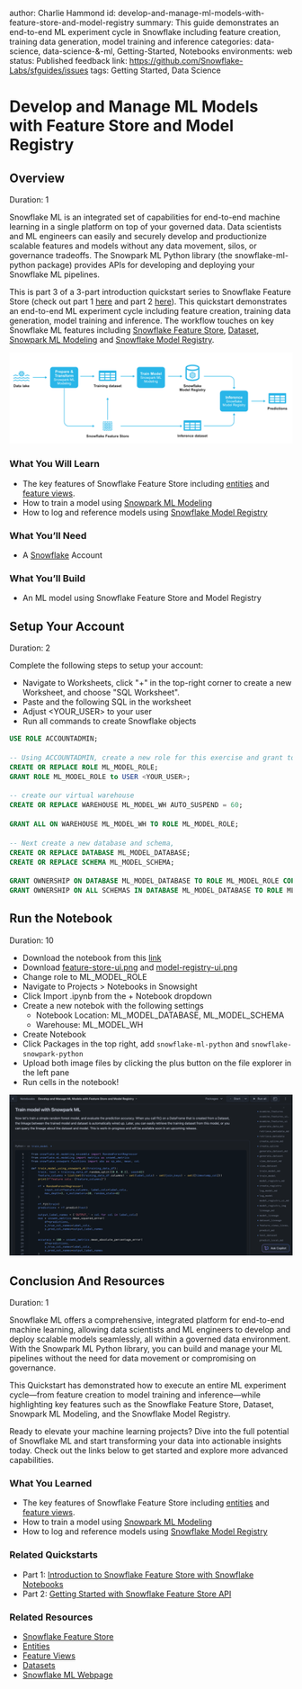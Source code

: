 author: Charlie Hammond
id: develop-and-manage-ml-models-with-feature-store-and-model-registry
summary: This guide demonstrates an end-to-end ML experiment cycle in Snowflake including feature creation, training data generation, model training and inference
categories: data-science, data-science-&-ml, Getting-Started, Notebooks
environments: web
status: Published 
feedback link: https://github.com/Snowflake-Labs/sfguides/issues
tags: Getting Started, Data Science 

# Develop and Manage ML Models with Feature Store and Model Registry
<!-- ------------------------ -->
## Overview 
Duration: 1

Snowflake ML is an integrated set of capabilities for end-to-end machine learning in a single platform on top of your governed data. Data scientists and ML engineers can easily and securely develop and productionize scalable features and models without any data movement, silos, or governance tradeoffs. The Snowpark ML Python library (the snowflake-ml-python package) provides APIs for developing and deploying your Snowflake ML pipelines.

This is part 3 of a 3-part introduction quickstart series to Snowflake Feature Store (check out part 1 [here](https://quickstarts.snowflake.com/guide/intro-to-feature-store/index.html#0) and part 2 [here](https://quickstarts.snowflake.com/guide/overview-of-feature-store-api/index.html?index=..%2F..index#0)). This quickstart demonstrates an end-to-end ML experiment cycle including feature creation, training data generation, model training and inference. The workflow touches on key Snowflake ML features including [Snowflake Feature Store](https://docs.snowflake.com/en/developer-guide/snowpark-ml/feature-store/overview), [Dataset](https://docs.snowflake.com/en/developer-guide/snowpark-ml/dataset), [Snowpark ML Modeling](https://docs.snowflake.com/en/developer-guide/snowpark-ml/modeling) and [Snowflake Model Registry](https://docs.snowflake.com/en/developer-guide/snowpark-ml/model-registry/overview). 

![snowflake-ml-overview](assets/snowflake-ml-process.png)

### What You Will Learn 
- The key features of Snowflake Feature Store including [entities](https://docs.snowflake.com/en/developer-guide/snowflake-ml/feature-store/entities) and [feature views](https://docs.snowflake.com/en/developer-guide/snowflake-ml/feature-store/feature-views).
- How to train a model using [Snowpark ML Modeling](https://docs.snowflake.com/en/developer-guide/snowpark-ml/modeling)
- How to log and reference models using [Snowflake Model Registry](https://docs.snowflake.com/en/developer-guide/snowpark-ml/model-registry/overview)

### What You’ll Need 
- A [Snowflake](https://app.snowflake.com/) Account

### What You’ll Build 
- An ML model using Snowflake Feature Store and Model Registry

<!-- ------------------------ -->
## Setup Your Account
Duration: 2

Complete the following steps to setup your account:
- Navigate to Worksheets, click "+" in the top-right corner to create a new Worksheet, and choose "SQL Worksheet".
- Paste and the following SQL in the worksheet 
- Adjust <YOUR_USER> to your user
- Run all commands to create Snowflake objects

```sql
USE ROLE ACCOUNTADMIN;

-- Using ACCOUNTADMIN, create a new role for this exercise and grant to applicable users
CREATE OR REPLACE ROLE ML_MODEL_ROLE;
GRANT ROLE ML_MODEL_ROLE to USER <YOUR_USER>;

-- create our virtual warehouse
CREATE OR REPLACE WAREHOUSE ML_MODEL_WH AUTO_SUSPEND = 60;

GRANT ALL ON WAREHOUSE ML_MODEL_WH TO ROLE ML_MODEL_ROLE;

-- Next create a new database and schema,
CREATE OR REPLACE DATABASE ML_MODEL_DATABASE;
CREATE OR REPLACE SCHEMA ML_MODEL_SCHEMA;

GRANT OWNERSHIP ON DATABASE ML_MODEL_DATABASE TO ROLE ML_MODEL_ROLE COPY CURRENT GRANTS;
GRANT OWNERSHIP ON ALL SCHEMAS IN DATABASE ML_MODEL_DATABASE TO ROLE ML_MODEL_ROLE COPY CURRENT GRANTS;
```

<!-- ------------------------ -->
## Run the Notebook
Duration: 10

- Download the notebook from this [link](https://github.com/Snowflake-Labs/sfguide-develop-and-manage-ml-models-with-feature-store-and-model-registry/blob/main/notebooks/0_start_here.ipynb)
- Download [feature-store-ui.png](https://github.com/Snowflake-Labs/sfguide-develop-and-manage-ml-models-with-feature-store-and-model-registry/blob/main/notebooks/feature-store-ui.png) and [model-registry-ui.png](https://github.com/Snowflake-Labs/sfguide-develop-and-manage-ml-models-with-feature-store-and-model-registry/blob/main/notebooks/model-registry-ui.png)
- Change role to ML_MODEL_ROLE
- Navigate to Projects > Notebooks in Snowsight
- Click Import .ipynb from the + Notebook dropdown
- Create a new notebok with the following settings
  - Notebook Location: ML_MODEL_DATABASE, ML_MODEL_SCHEMA
  - Warehouse: ML_MODEL_WH
- Create Notebook
- Click Packages in the top right, add `snowflake-ml-python` and `snowflake-snowpark-python`
- Upload both image files by clicking the plus button on the file explorer in the left pane
- Run cells in the notebook!

![notebook-preview](assets/ml-model-notebook.png)

<!-- ------------------------ -->
## Conclusion And Resources
Duration: 1

Snowflake ML offers a comprehensive, integrated platform for end-to-end machine learning, allowing data scientists and ML engineers to develop and deploy scalable models seamlessly, all within a governed data environment. With the Snowpark ML Python library, you can build and manage your ML pipelines without the need for data movement or compromising on governance.

This Quickstart has demonstrated how to execute an entire ML experiment cycle—from feature creation to model training and inference—while highlighting key features such as the Snowflake Feature Store, Dataset, Snowpark ML Modeling, and the Snowflake Model Registry.

Ready to elevate your machine learning projects? Dive into the full potential of Snowflake ML and start transforming your data into actionable insights today. Check out the links below to get started and explore more advanced capabilities.

### What You Learned
- The key features of Snowflake Feature Store including [entities](https://docs.snowflake.com/en/developer-guide/snowflake-ml/feature-store/entities) and [feature views](https://docs.snowflake.com/en/developer-guide/snowflake-ml/feature-store/feature-views).
- How to train a model using [Snowpark ML Modeling](https://docs.snowflake.com/en/developer-guide/snowpark-ml/modeling)
- How to log and reference models using [Snowflake Model Registry](https://docs.snowflake.com/en/developer-guide/snowpark-ml/model-registry/overview)

### Related Quickstarts
- Part 1: [Introduction to Snowflake Feature Store with Snowflake Notebooks](https://quickstarts.snowflake.com/guide/intro-to-feature-store/index.html#0)
- Part 2: [Getting Started with Snowflake Feature Store API](https://quickstarts.snowflake.com/guide/overview-of-feature-store-api/index.html?index=..%2F..index#0)

### Related Resources
- [Snowflake Feature Store](https://docs.snowflake.com/en/developer-guide/snowflake-ml/feature-store/overview)
- [Entities](https://docs.snowflake.com/en/developer-guide/snowflake-ml/feature-store/entities)
- [Feature Views](https://docs.snowflake.com/en/developer-guide/snowflake-ml/feature-store/feature-views)
- [Datasets](https://docs.snowflake.com/en/developer-guide/snowflake-ml/feature-store/modeling#generating-datasets-for-training)
- [Snowflake ML Webpage](https://www.snowflake.com/en/data-cloud/snowflake-ml/)
